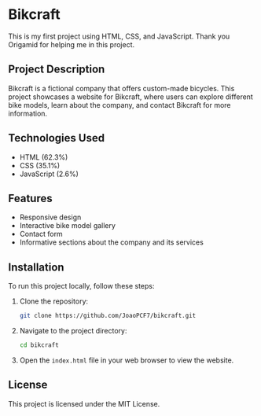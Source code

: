 # Bikcraft

This is my first project using HTML, CSS, and JavaScript. Thank you Origamid for helping me in this project.

## Project Description

Bikcraft is a fictional company that offers custom-made bicycles. This project showcases a website for Bikcraft, where users can explore different bike models, learn about the company, and contact Bikcraft for more information.

## Technologies Used

- HTML (62.3%)
- CSS (35.1%)
- JavaScript (2.6%)

## Features

- Responsive design
- Interactive bike model gallery
- Contact form
- Informative sections about the company and its services

## Installation

To run this project locally, follow these steps:

1. Clone the repository:
   ```bash
   git clone https://github.com/JoaoPCF7/bikcraft.git
   ```

2. Navigate to the project directory:
   ```bash
   cd bikcraft
   ```

3. Open the `index.html` file in your web browser to view the website.

## License

This project is licensed under the MIT License.

```
